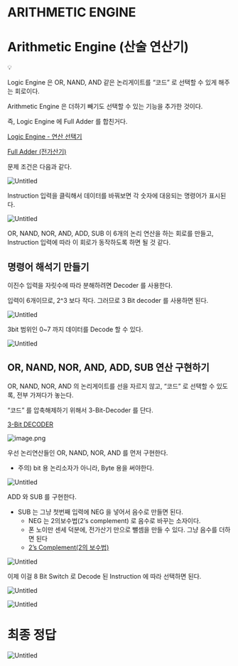 # ARITHMETIC ENGINE

# Arithmetic Engine (산술 연산기)


💡

Logic Engine 은 OR, NAND, AND 같은 논리게이트를 “코드” 로 선택할 수 있게 해주는 회로이다.

Arithmetic Engine 은 더하기 빼기도 선택할 수 있는 기능을 추가한 것이다.

</aside>

즉, Logic Engine 에 Full Adder 를 합친거다.

[Logic Engine - 연산 선택기](Logic%20Engine%20-%20%E1%84%8B%E1%85%A7%E1%86%AB%E1%84%89%E1%85%A1%E1%86%AB%20%E1%84%89%E1%85%A5%E1%86%AB%E1%84%90%E1%85%A2%E1%86%A8%E1%84%80%E1%85%B5%201bc80ae0869c81dc8102f2dd3a15a07e.md) 

[Full Adder (전가산기)](Full%20Adder%20(%E1%84%8C%E1%85%A5%E1%86%AB%E1%84%80%E1%85%A1%E1%84%89%E1%85%A1%E1%86%AB%E1%84%80%E1%85%B5)%201bc80ae0869c8173b4b1ecd55fcf0c29.md) 

문제 조건은 다음과 같다.

![Untitled](ARITHMETIC%20ENGINE%201bc80ae0869c8101afb8e8b9e57b8fed/Untitled.png)

Instruction 입력을 클릭해서 데이터를 바꿔보면 각 숫자에 대응되는 명령어가 표시된다.

![Untitled](ARITHMETIC%20ENGINE%201bc80ae0869c8101afb8e8b9e57b8fed/Untitled%201.png)

OR, NAND, NOR, AND, ADD, SUB 이 6개의 논리 연산을 하는 회로를 만들고, Instruction 입력에 따라 이 회로가 동작하도록 하면 될 것 같다.

## 명령어 해석기 만들기

이진수 입력을 자릿수에 따라 분해하려면 Decoder 를 사용한다.

입력이 6개이므로, 2^3 보다 작다. 그러므로 3 Bit decoder 를 사용하면 된다.

![Untitled](ARITHMETIC%20ENGINE%201bc80ae0869c8101afb8e8b9e57b8fed/Untitled%202.png)

3bit 범위인 0~7 까지 데이터를 Decode 할 수 있다.

![Untitled](ARITHMETIC%20ENGINE%201bc80ae0869c8101afb8e8b9e57b8fed/Untitled%203.png)

## OR, NAND, NOR, AND, ADD, SUB 연산 구현하기

OR, NAND, NOR, AND 의 논리게이트를 선을 자르지 않고, “코드” 로 선택할 수 있도록, 전부 가져다가 놓는다.

“코드” 를 압축해제하기 위해서 3-Bit-Decoder 를 단다.

[3-Bit DECODER](3-Bit%20DECODER%201bc80ae0869c8173b6b8cde817cdbc29.md) 

![image.png](ARITHMETIC%20ENGINE%201bc80ae0869c8101afb8e8b9e57b8fed/image.png)

우선 논리연산들인 OR, NAND, NOR, AND 를 먼저 구현한다.

- 주의) bit 용 논리소자가 아니라, Byte 용을 써야한다.

![Untitled](ARITHMETIC%20ENGINE%201bc80ae0869c8101afb8e8b9e57b8fed/Untitled%204.png)

ADD 와 SUB 를 구현한다.

- SUB 는 그냥 첫번째 입력에 NEG 을 넣어서 음수로 만들면 된다.
    - NEG 는 2의보수법(2’s complement) 로 음수로 바꾸는 소자이다.
    - 폰 노이만 센세 덕분에, 전가산기 만으로 뺄셈을 만들 수 있다. 그냥 음수를 더하면 된다
    - [2’s Complement(2의 보수법)](2%E2%80%99s%20Complement(2%E1%84%8B%E1%85%B4%20%E1%84%87%E1%85%A9%E1%84%89%E1%85%AE%E1%84%87%E1%85%A5%E1%86%B8)%201bc80ae0869c8153a420c4e352ddd215.md)

![Untitled](ARITHMETIC%20ENGINE%201bc80ae0869c8101afb8e8b9e57b8fed/Untitled%205.png)

이제 이걸 8 Bit Switch 로 Decode 된 Instruction 에 따라 선택하면 된다.

![Untitled](ARITHMETIC%20ENGINE%201bc80ae0869c8101afb8e8b9e57b8fed/Untitled%206.png)

![Untitled](ARITHMETIC%20ENGINE%201bc80ae0869c8101afb8e8b9e57b8fed/Untitled%207.png)

# 최종 정답

![Untitled](ARITHMETIC%20ENGINE%201bc80ae0869c8101afb8e8b9e57b8fed/Untitled%208.png)